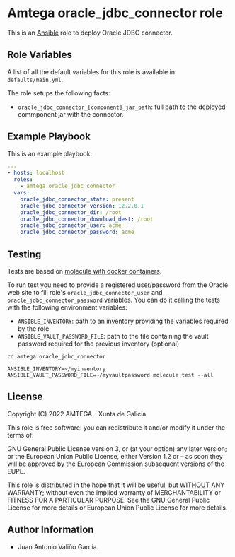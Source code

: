 # Amtega oracle_jdbc_connector role

This is an [Ansible](http://www.ansible.com) role to deploy Oracle JDBC connector.

## Role Variables

A list of all the default variables for this role is available in `defaults/main.yml`.

The role setups the following facts:

- `oracle_jdbc_connector_[component]_jar_path`: full path to the deployed commponent jar with the connector.

## Example Playbook

This is an example playbook:

``` yaml
---
- hosts: localhost
  roles:  
    - amtega.oracle_jdbc_connector
  vars:    
    oracle_jdbc_connector_state: present
    oracle_jdbc_connector_version: 12.2.0.1
    oracle_jdbc_connector_dir: /root
    oracle_jdbc_connector_download_dest: /root     
    oracle_jdbc_connector_user: acme
    oracle_jdbc_connector_password: acme
```

## Testing

Tests are based on [molecule with docker containers](https://molecule.readthedocs.io/en/latest/installation.html).

To run test you need to provide a registered user/password from the Oracle web site to fill role's `oracle_jdbc_connector_user` and `oracle_jdbc_connector_password` variables. You can do it calling the tests with the following environment variables:

- `ANSIBLE_INVENTORY`: path to an inventory providing the variables required by the role
- `ANSIBLE_VAULT_PASSWORD_FILE`: path to the file containing the vault password required for the previous inventory (optional)

```shell
cd amtega.oracle_jdbc_connector

ANSIBLE_INVENTORY=~/myinventory ANSIBLE_VAULT_PASSWORD_FILE=~/myvaultpassword molecule test --all
```

## License

Copyright (C) 2022 AMTEGA - Xunta de Galicia

This role is free software: you can redistribute it and/or modify it under the terms of:

GNU General Public License version 3, or (at your option) any later version; or the European Union Public License, either Version 1.2 or – as soon they will be approved by the European Commission ­subsequent versions of the EUPL.

This role is distributed in the hope that it will be useful, but WITHOUT ANY WARRANTY; without even the implied warranty of MERCHANTABILITY or FITNESS FOR A PARTICULAR PURPOSE.  See the GNU General Public License for more details or European Union Public License for more details.

## Author Information

- Juan Antonio Valiño García.
